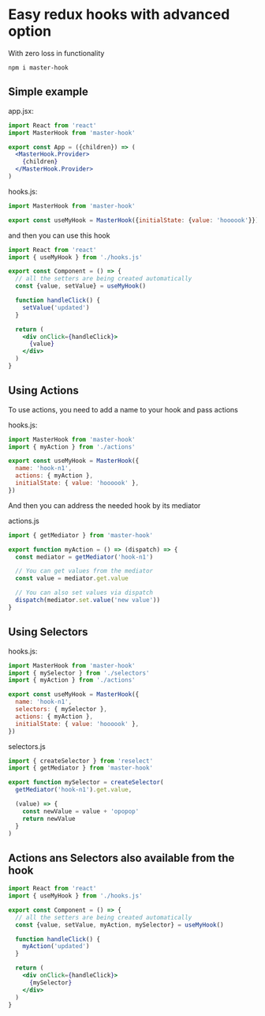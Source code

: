 # Easy redux hooks with advanced option
With zero loss in functionality

```
npm i master-hook
```


## Simple example

app.jsx:
```jsx
import React from 'react'
import MasterHook from 'master-hook'

export const App = ({children}) => (
  <MasterHook.Provider>
    {children}
  </MasterHook.Provider>
)
```

hooks.js:
```js
import MasterHook from 'master-hook'

export const useMyHook = MasterHook({initialState: {value: 'hoooook'}})
```

and then you can use this hook
```jsx
import React from 'react'
import { useMyHook } from './hooks.js'

export const Component = () => {
  // all the setters are being created automatically
  const {value, setValue} = useMyHook()

  function handleClick() {
    setValue('updated')
  }

  return (
    <div onClick={handleClick}>
      {value}
    </div>
  )
}
```


## Using Actions

To use actions, you need to add a name to your hook and pass actions

hooks.js:
```js
import MasterHook from 'master-hook'
import { myAction } from './actions'

export const useMyHook = MasterHook({
  name: 'hook-n1',
  actions: { myAction },
  initialState: { value: 'hoooook' },
})
```

And then you can address the needed hook by its mediator

actions.js
```js
import { getMediator } from 'master-hook'

export function myAction = () => (dispatch) => {
  const mediator = getMediator('hook-n1')

  // You can get values from the mediator
  const value = mediator.get.value

  // You can also set values via dispatch
  dispatch(mediator.set.value('new value'))
}
```

## Using Selectors

hooks.js:
```js
import MasterHook from 'master-hook'
import { mySelector } from './selectors'
import { myAction } from './actions'

export const useMyHook = MasterHook({
  name: 'hook-n1',
  selectors: { mySelector },
  actions: { myAction },
  initialState: { value: 'hoooook' },
})
```

selectors.js
```js
import { createSelector } from 'reselect'
import { getMediator } from 'master-hook'

export function mySelector = createSelector(
  getMediator('hook-n1').get.value,

  (value) => {
    const newValue = value + 'opopop'
    return newValue
  }
)
```

## Actions ans Selectors also available from the hook

```jsx
import React from 'react'
import { useMyHook } from './hooks.js'

export const Component = () => {
  // all the setters are being created automatically
  const {value, setValue, myAction, mySelector} = useMyHook()

  function handleClick() {
    myAction('updated')
  }

  return (
    <div onClick={handleClick}>
      {mySelector}
    </div>
  )
}
```